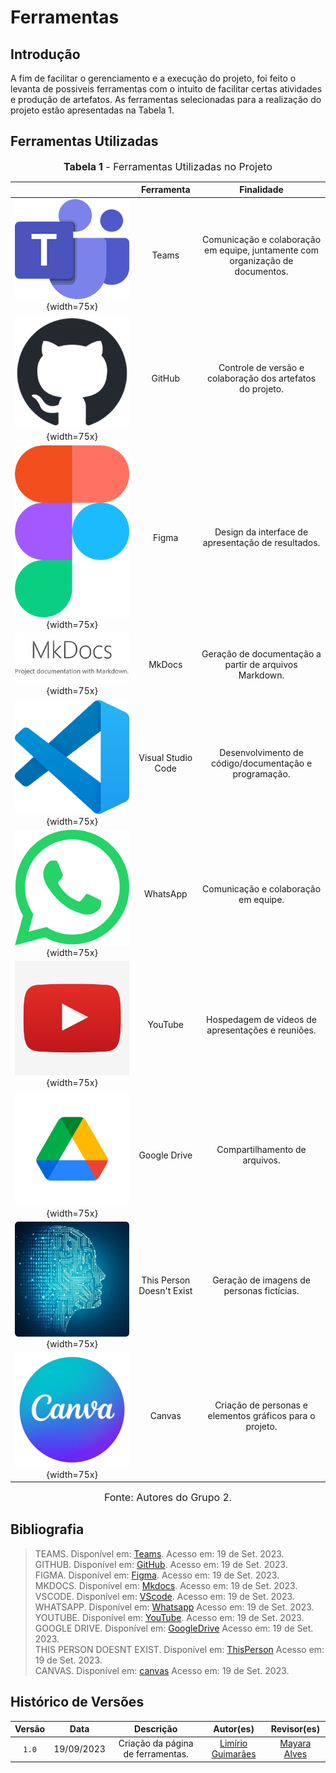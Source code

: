 # Ferramentas

## Introdução

A fim de facilitar o gerenciamento e a execução do projeto, foi feito o levanta de possiveis ferramentas com o intuito de facilitar certas atividades e produção de artefatos. As ferramentas selecionadas para a realização do projeto estão apresentadas na Tabela 1.

## Ferramentas Utilizadas

<font size="3"><p style="text-align: center"><b>Tabela 1</b> - Ferramentas Utilizadas no Projeto</p></font>


|                                                           |        Ferramenta         |                               Finalidade                                  |
| :-------------------------------------------------------: | :-----------------------: | :--------------------------------------------------------------------:    |
|![]( ../assets/teams.png){width=75x}           |           Teams           | Comunicação e colaboração em equipe, juntamente com organização de documentos.        | 
|![](../assets/github.png){width=75x}           |          GitHub           |  Controle de versão e colaboração dos artefatos do projeto.                           |
|![](../assets/figma.png){width=75x}            |           Figma            |     Design da interface de apresentação de resultados.                               |
|![](../assets/mkdocs.png){width=75x}           |          MkDocs           |                  Geração de documentação a partir de arquivos Markdown.               |
|![](../assets/vscode.png){width=75x}           |    Visual Studio Code     |                 Desenvolvimento de código/documentação e programação.                 |
|![](../assets/whatsapp.png){width=75x}         |         WhatsApp          |             Comunicação e colaboração em equipe.                                      |
|![](../assets/youtube.jpg){width=75x}          |          YouTube          |                    Hospedagem de vídeos de apresentações e reuniões.                  |
|![](../assets/gdrive.png){width=75x}           |       Google Drive        |                     Compartilhamento de arquivos.                                     |
|![](../assets/thispersondoesntexist.png){width=75x}  | This Person Doesn't Exist |              Geração de imagens de personas fictícias.                          |
|![](../assets/canvas.jpg){width=75x}           | Canvas |              Criação de personas e elementos gráficos para o projeto.                                    |

<font size="3"><p style="text-align: center">Fonte: Autores do Grupo 2.</p></font>

## Bibliografia

>TEAMS. Disponível em: [Teams](https://www.microsoft.com/pt-br/microsoft-teams/log-in). Acesso em: 19 de Set. 2023.</br>
>GITHUB. Disponível em: [GitHub](https://github.com). Acesso em: 19 de Set. 2023.</br>
>FIGMA. Disponível em: [Figma](https://www.figma.com/). Acesso em: 19 de Set. 2023.</br>
>MKDOCS. Disponível em: [Mkdocs](https://www.mkdocs.org/). Acesso em: 19 de Set. 2023.</br>
>VSCODE. Disponível em: [VScode](https://code.visualstudio.com/). Acesso em: 19 de Set. 2023.</br>
>WHATSAPP. Disponível em: [Whatsapp](https://web.whatsapp.com/) Acesso em: 19 de Set. 2023.</br>
>YOUTUBE. Disponível em: [YouTube](https://youtube.com). Acesso em: 19 de Set. 2023.</br>
>GOOGLE DRIVE. Disponível em: [GoogleDrive](https://drive.google.com/drive/) Acesso em: 19 de Set. 2023.</br>
>THIS PERSON DOESNT EXIST. Disponível em: [ThisPerson](https://this-person-does-not-exist.com/en) Acesso em: 19 de Set. 2023.</br>
>CANVAS. Disponível em: [canvas](https://www.canva.com/pt_br/logos/) Acesso em: 19 de Set. 2023.</br>

## Histórico de Versões

| Versão  |    Data    |                        Descrição                        |                                             Autor(es)                                             |                  Revisor(es)                   |
| :-----: | :--------: | :-----------------------------------------------------: | :-----------------------------------------------------------------------------------------------: | :--------------------------------------------: |
|  `1.0`  | 19/09/2023 |            Criação da página de ferramentas.            | [Limírio Guimarães](https://github.com/LimirioGuimaraes)  | [Mayara Alves](https://github.com/Mayara-tech) |

